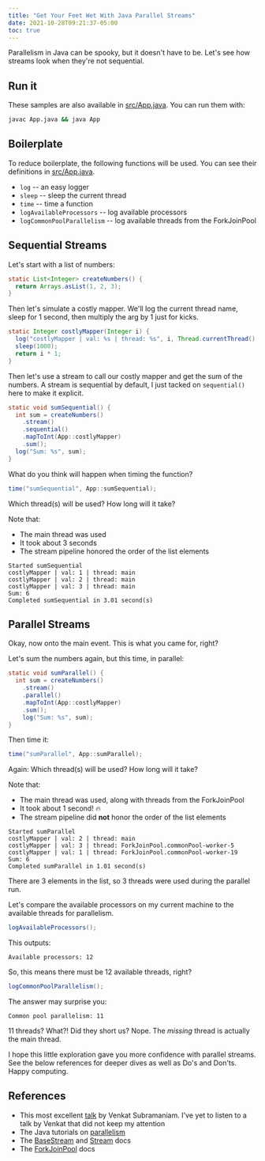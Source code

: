 ```yaml
---
title: "Get Your Feet Wet With Java Parallel Streams"
date: 2021-10-28T09:21:37-05:00
toc: true
---
```


Parallelism in Java can be spooky, but it doesn't have to be. Let's see how streams look when they're not sequential.

<!--more-->

## Run it

These samples are also available in [src/App.java](src/App.java). You can run them with:

```sh
javac App.java && java App
```

## Boilerplate

To reduce boilerplate, the following functions will be used. You can see their definitions in [src/App.java](src/App.java).

- `log` -- an easy logger
- `sleep` -- sleep the current thread
- `time` -- time a function
- `logAvailableProcessors` -- log available processors
- `logCommonPoolParallelism` -- log available threads from the ForkJoinPool

## Sequential Streams

Let's start with a list of numbers:

```java
static List<Integer> createNumbers() {
  return Arrays.asList(1, 2, 3);
}
```

Then let's simulate a costly mapper. We'll log the current thread name, sleep for 1 second, then multiply the arg by 1 just for kicks.

```java
static Integer costlyMapper(Integer i) {
  log("costlyMapper | val: %s | thread: %s", i, Thread.currentThread().getName());
  sleep(1000);
  return i * 1;
}
```

Then let's use a stream to call our costly mapper and get the sum of the numbers. A stream is sequential by default, I just tacked on `sequential()` here to make it explicit.

```java
static void sumSequential() {
  int sum = createNumbers()
    .stream()
    .sequential()
    .mapToInt(App::costlyMapper)
    .sum();
  log("Sum: %s", sum);
}
```

What do you think will happen when timing the function?

```java
time("sumSequential", App::sumSequential);
```

Which thread(s) will be used? How long will it take?

Note that:

- The main thread was used
- It took about 3 seconds
- The stream pipeline honored the order of the list elements

```
Started sumSequential
costlyMapper | val: 1 | thread: main
costlyMapper | val: 2 | thread: main
costlyMapper | val: 3 | thread: main
Sum: 6
Completed sumSequential in 3.01 second(s)
```

## Parallel Streams

Okay, now onto the main event. This is what you came for, right?

Let's sum the numbers again, but this time, in parallel:

```java
static void sumParallel() {
  int sum = createNumbers()
    .stream()
    .parallel()
    .mapToInt(App::costlyMapper)
    .sum();
    log("Sum: %s", sum);
}
```

Then time it:

```java
time("sumParallel", App::sumParallel);
```

Again: Which thread(s) will be used? How long will it take?

Note that:

- The main thread was used, along with threads from the ForkJoinPool
- It took about 1 second! 🔥
- The stream pipeline did **not** honor the order of the list elements

```
Started sumParallel
costlyMapper | val: 2 | thread: main
costlyMapper | val: 3 | thread: ForkJoinPool.commonPool-worker-5
costlyMapper | val: 1 | thread: ForkJoinPool.commonPool-worker-19
Sum: 6
Completed sumParallel in 1.01 second(s)
```

There are 3 elements in the list, so 3 threads were used during the parallel run.

Let's compare the available processors on my current machine to the available threads for parallelism.

```java
logAvailableProcessors();
```

This outputs:

```
Available processors: 12
```

So, this means there must be 12 available threads, right?

```java
logCommonPoolParallelism();
```

The answer may surprise you:

```
Common pool parallelism: 11
```

11 threads? What?! Did they short us? Nope. The _missing_ thread is actually the main thread.

I hope this little exploration gave you more confidence with parallel streams. See the below references for deeper dives as well as Do's and Don'ts. Happy computing.

## References

- This most excellent [talk](https://youtu.be/0hQvWIdwnw4) by Venkat Subramaniam. I've yet to listen to a talk by Venkat that did not keep my attention
- The Java tutorials on [parallelism](https://docs.oracle.com/javase/tutorial/collections/streams/parallelism.html)
- The [BaseStream](https://docs.oracle.com/javase/8/docs/api/java/util/stream/BaseStream.html) and [Stream](https://docs.oracle.com/javase/8/docs/api/java/util/stream/Stream.html) docs
- The [ForkJoinPool](https://docs.oracle.com/javase/8/docs/api/java/util/concurrent/ForkJoinPool.html) docs
